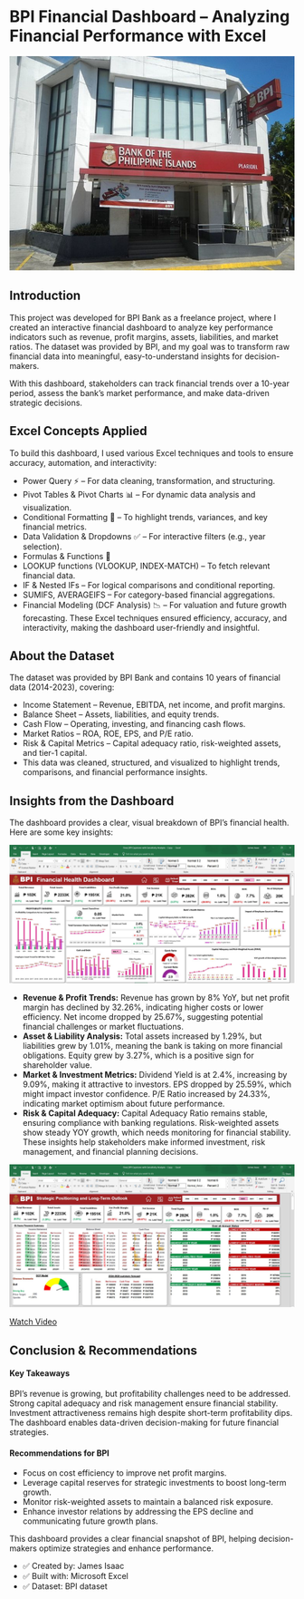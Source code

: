 # BPI Financial Dashboard – Analyzing Financial Performance with Excel

![](BPI_Bank.jpeg)

## Introduction
This project was developed for BPI Bank as a freelance project, where I created an interactive financial dashboard to analyze key performance indicators such as revenue, profit margins, assets, liabilities, and market ratios. The dataset was provided by BPI, and my goal was to transform raw financial data into meaningful, easy-to-understand insights for decision-makers.

With this dashboard, stakeholders can track financial trends over a 10-year period, assess the bank’s market performance, and make data-driven strategic decisions.

## Excel Concepts Applied
To build this dashboard, I used various Excel techniques and tools to ensure accuracy, automation, and interactivity:
- Power Query ⚡ – For data cleaning, transformation, and structuring.
- Pivot Tables & Pivot Charts 📊 – For dynamic data analysis and visualization.
- Conditional Formatting 🎨 – To highlight trends, variances, and key financial metrics.
- Data Validation & Dropdowns ✅ – For interactive filters (e.g., year selection).
- Formulas & Functions 🧮
- LOOKUP functions (VLOOKUP, INDEX-MATCH) – To fetch relevant financial data.
- IF & Nested IFs – For logical comparisons and conditional reporting.
- SUMIFS, AVERAGEIFS – For category-based financial aggregations.
- Financial Modeling (DCF Analysis) 📉 – For valuation and future growth forecasting.
These Excel techniques ensured efficiency, accuracy, and interactivity, making the dashboard user-friendly and insightful.

## About the Dataset
The dataset was provided by BPI Bank and contains 10 years of financial data (2014-2023), covering:
- Income Statement – Revenue, EBITDA, net income, and profit margins.
- Balance Sheet – Assets, liabilities, and equity trends.
- Cash Flow – Operating, investing, and financing cash flows.
- Market Ratios – ROA, ROE, EPS, and P/E ratio.
- Risk & Capital Metrics – Capital adequacy ratio, risk-weighted assets, and tier-1 capital.
- This data was cleaned, structured, and visualized to highlight trends, comparisons, and financial performance insights.

## Insights from the Dashboard
The dashboard provides a clear, visual breakdown of BPI’s financial health. Here are some key insights:

![](BPI_Dashboard1.JPG)

- **Revenue & Profit Trends:** 
Revenue has grown by 8% YoY, but net profit margin has declined by 32.26%, indicating higher costs or lower efficiency.
Net income dropped by 25.67%, suggesting potential financial challenges or market fluctuations.
- **Asset & Liability Analysis:** 
Total assets increased by 1.29%, but liabilities grew by 1.01%, meaning the bank is taking on more financial obligations.
Equity grew by 3.27%, which is a positive sign for shareholder value.
- **Market & Investment Metrics:** 
Dividend Yield is at 2.4%, increasing by 9.09%, making it attractive to investors.
EPS dropped by 25.59%, which might impact investor confidence.
P/E Ratio increased by 24.33%, indicating market optimism about future performance.
- **Risk & Capital Adequacy:**
Capital Adequacy Ratio remains stable, ensuring compliance with banking regulations.
Risk-weighted assets show steady YOY growth, which needs monitoring for financial stability.
These insights help stakeholders make informed investment, risk management, and financial planning decisions.

![](BPI_Dashboard2.JPG)

[Watch Video](https://drive.google.com/file/d/1bT_WgC-HSqNxvfQxwKpIUJfiYr11a5La/view?usp=sharing)

## Conclusion & Recommendations
#### Key Takeaways

BPI’s revenue is growing, but profitability challenges need to be addressed.
Strong capital adequacy and risk management ensure financial stability.
Investment attractiveness remains high despite short-term profitability dips.
The dashboard enables data-driven decision-making for future financial strategies.

#### Recommendations for BPI
- Focus on cost efficiency to improve net profit margins.
- Leverage capital reserves for strategic investments to boost long-term growth.
-  Monitor risk-weighted assets to maintain a balanced risk exposure.
-   Enhance investor relations by addressing the EPS decline and communicating future growth plans.

This dashboard provides a clear financial snapshot of BPI, helping decision-makers optimize strategies and enhance performance.

- ✅ Created by: James Isaac
- ✅ Built with: Microsoft Excel
- ✅ Dataset: BPI dataset
